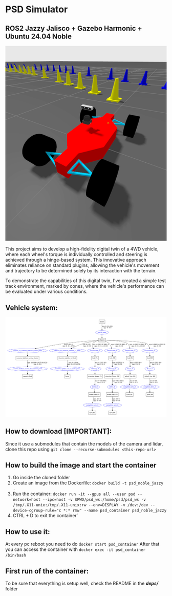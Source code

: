 # PSD Simulator  <br>
## ROS2 Jazzy Jalisco + Gazebo Harmonic + Ubuntu 24.04 Noble

![View of the vehicle in the sim](/doc/sim_image.png)

This project aims to develop a high-fidelity digital twin of a 4WD vehicle, where each wheel's torque is individually controlled and steering is achieved through a hinge-based system. This innovative approach eliminates reliance on standard plugins, allowing the vehicle's movement and trajectory to be determined solely by its interaction with the terrain.

To demonstrate the capabilities of this digital twin, I've created a simple test track environment, marked by cones, where the vehicle's performance can be evaluated under various conditions.

## Vehicle system:
![Vehicle urdf graph](/doc/vehicle_graph.png)


## How to download [IMPORTANT]:
Since it use a submodules that contain the models of the camera and lidar, clone this repo using `git clone --recurse-submodules <this-repo-url>`

## How to build the image and start the container
1) Go inside the cloned folder
2) Create an image from the Dockerfile: `docker build -t psd_noble_jazzy .`
3) Run the container: `docker run -it --gpus all --user psd --network=host --ipc=host -v $PWD/psd_ws:/home/psd/psd_ws -v /tmp/.X11-unix:/tmp/.X11-unix:rw --env=DISPLAY -v /dev:/dev --device-cgroup-rule="c *:* rmw" --name psd_container psd_noble_jazzy`
4) CTRL + D to exit the container`

## How to use it:
At every pc reboot you need to do  `docker start psd_container`
After that you can access the container with `docker exec -it psd_container /bin/bash`

## First run of the container:
To be sure that everything is setup well, check the README in the ***deps/*** folder
